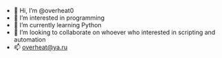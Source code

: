 - 👋 Hi, I’m @overheat0
- 👀 I’m interested in programming
- 🌱 I’m currently learning Python
- 💞️ I’m looking to collaborate on whoever who interested in scripting and automation
- 📫 overheat@ya.ru

<!---
overheat0/overheat0 is a ✨ special ✨ repository because its `README.md` (this file) appears on your GitHub profile.
You can click the Preview link to take a look at your changes.
--->

